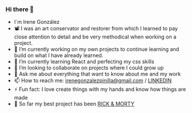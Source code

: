 ### Hi there 👋

<!--
**IreGonzalez/IreGonzalez** is a ✨ _special_ ✨ repository because its `README.md` (this file) appears on your GitHub profile.

- 🤔 I’m looking for help with 
Here are some ideas to get you started:
-->
- I´m Irene González
- 📽️ I was an art conservator and restorer from which I learned to pay close attention to detail and be very methodical when working on a project.
- 🔭 I’m currently working on my own projects to continue learning and build on what I have already learned.
- 🌱 I’m currently learning React and perfecting my css skills
- 👯 I’m looking to collaborate on projects where I could grow up
- 💬 Ask me about everything that want to know about me and my work
- 📫 How to reach me: irenegonzalezpinilla@gmail.com / [LINKEDIN](https://www.linkedin.com/in/iregonzalez/)
- ⚡ Fun fact: I love create things with my hands and know how things are made
- 👀 So far my best project has been [RICK & MORTY](https://github.com/IreGonzalez/modulo-3-evaluacion-final-IreGonzalez)
